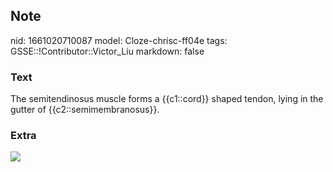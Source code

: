 ## Note
nid: 1661020710087
model: Cloze-chrisc-ff04e
tags: GSSE::!Contributor::Victor_Liu
markdown: false

### Text
The semitendinosus muscle forms a {{c1::cord}} shaped tendon, lying in the gutter of {{c2::semimembranosus}}.

### Extra
<img src="20131125143441.png">
